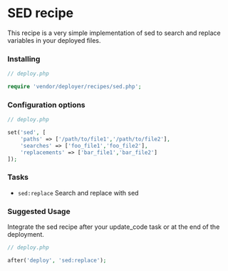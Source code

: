 # SED recipe

This recipe is a very simple implementation of sed to search and replace variables in your deployed files.

### Installing

```php
// deploy.php

require 'vendor/deployer/recipes/sed.php';
```

### Configuration options

```php
// deploy.php

set('sed', [
    'paths' => ['/path/to/file1','/path/to/file2'],
    'searches' => ['foo_file1','foo_file2'],
    'replacements' => ['bar_file1','bar_file2']
]);
```

### Tasks

- `sed:replace` Search and replace with sed

### Suggested Usage

Integrate the sed recipe after your update_code task or at the end of the deployment.

```php
// deploy.php

after('deploy', 'sed:replace');
```

